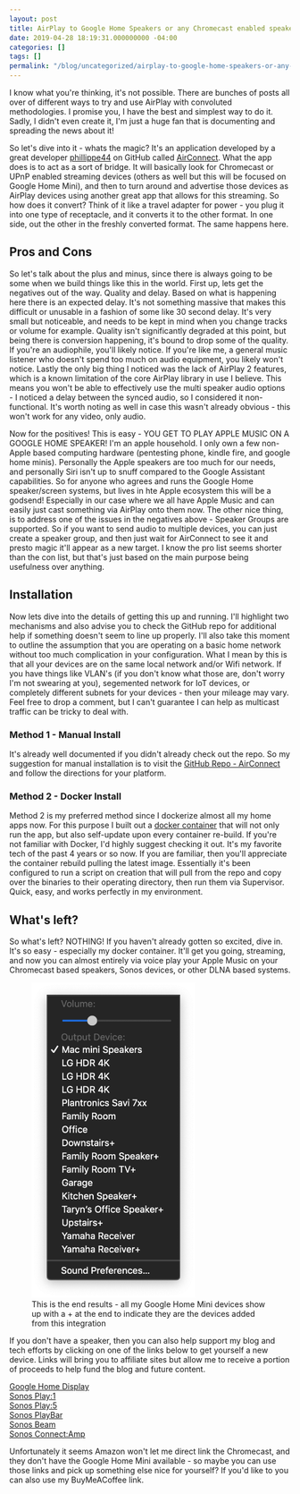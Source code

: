 ```yaml
---
layout: post
title: AirPlay to Google Home Speakers or any Chromecast enabled speaker ... yes really!
date: 2019-04-28 18:19:31.000000000 -04:00
categories: []
tags: []
permalink: "/blog/uncategorized/airplay-to-google-home-speakers-or-any-chromecast-enabled-speaker-yes-really/"
---
```

I know what you're thinking, it's not possible. There are bunches of posts all over of different ways to try and use AirPlay with convoluted methodologies. I promise you, I have the best and simplest way to do it. Sadly, I didn't even create it, I'm just a huge fan that is documenting and spreading the news about it!

So let's dive into it - whats the magic? It's an application developed by a great developer [phillippe44](https://github.com/philippe44) on GitHub called [AirConnect](https://github.com/philippe44/AirConnect). What the app does is to act as a sort of bridge. It will basically look for Chromecast or UPnP enabled streaming devices (others as well but this will be focused on Google Home Mini), and then to turn around and advertise those devices as AirPlay devices using another great app that allows for this streaming. So how does it convert? Think of it like a travel adapter for power - you plug it into one type of receptacle, and it converts it to the other format. In one side, out the other in the freshly converted format. The same happens here.

## Pros and Cons

So let's talk about the plus and minus, since there is always going to be some when we build things like this in the world. First up, lets get the negatives out of the way. Quality and delay. Based on what is happening here there is an expected delay. It's not something massive that makes this difficult or unusable in a fashion of some like 30 second delay. It's very small but noticeable, and needs to be kept in mind when you change tracks or volume for example. Quality isn't significantly degraded at this point, but being there is conversion happening, it's bound to drop some of the quality. If you're an audiophile, you'll likely notice. If you're like me, a general music listener who doesn't spend too much on audio equipment, you likely won't notice. Lastly the only big thing I noticed was the lack of AirPlay 2 features, which is a known limitation of the core AirPlay library in use I believe. This means you won't be able to effectively use the multi speaker audio options - I noticed a delay between the synced audio, so I considered it non-functional. It's worth noting as well in case this wasn't already obvious - this won't work for any video, only audio.

Now for the positives! This is easy - YOU GET TO PLAY APPLE MUSIC ON A GOOGLE HOME SPEAKER! I'm an apple household. I only own a few non-Apple based computing hardware (pentesting phone, kindle fire, and google home minis). Personally the Apple speakers are too much for our needs, and personally Siri isn't up to snuff compared to the Google Assistant capabilities. So for anyone who agrees and runs the Google Home speaker/screen systems, but lives in hte Apple ecosystem this will be a godsend! Especially in our case where we all have Apple Music and can easily just cast something via AirPlay onto them now. The other nice thing, is to address one of the issues in the negatives above - Speaker Groups are supported. So if you want to send audio to multiple devices, you can just create a speaker group, and then just wait for AirConnect to see it and presto magic it'll appear as a new target. I know the pro list seems shorter than the con list, but that's just based on the main purpose being usefulness over anything.

## Installation

Now lets dive into the details of getting this up and running. I'll highlight two mechanisms and also advise you to check the GitHub repo for additional help if something doesn't seem to line up properly. I'll also take this moment to outline the assumption that you are operating on a basic home network without too much complication in your configuration. What I mean by this is that all your devices are on the same local network and/or Wifi network. If you have things like VLAN's (if you don't know what those are, don't worry I'm not swearing at you), segemented network for IoT devices, or completely different subnets for your devices - then your mileage may vary. Feel free to drop a comment, but I can't guarantee I can help as multicast traffic can be tricky to deal with.

### Method 1 - Manual Install

It's already well documented if you didn't already check out the repo. So my suggestion for manual installation is to visit the [GitHub Repo - AirConnect](https://github.com/philippe44/AirConnect/tree/master/bin#installing) and follow the directions for your platform.

### Method 2 - Docker Install

Method 2 is my preferred method since I dockerize almost all my home apps now. For this purpose I built out a [docker container](https://hub.docker.com/r/1activegeek/airconnect) that will not only run the app, but also self-update upon every container re-build. If you're not familiar with Docker, I'd highly suggest checking it out. It's my favorite tech of the past 4 years or so now. If you are familiar, then you'll appreciate the container rebuild pulling the latest image. Essentially it's been configured to run a script on creation that will pull from the repo and copy over the binaries to their operating directory, then run them via Supervisor. Quick, easy, and works perfectly in my environment.

## What's left?

So what's left? NOTHING! If you haven't already gotten so excited, dive in. It's so easy - especially my docker container. It'll get you going, streaming, and now you can almost entirely via voice play your Apple Music on your Chromecast based speakers, Sonos devices, or other DLNA based systems.

<figure class="aligncenter is-resized"><img src="/assets/2019/04/image.png" alt="" class="wp-image-927" width="293" height="564"><br>
<figcaption>This is the end results - all my Google Home Mini devices show up with a + at the end to indicate they are the devices added from this integration</figcaption>
</figure>

If you don't have a speaker, then you can also help support my blog and tech efforts by clicking on one of the links below to get yourself a new device. Links will bring you to affiliate sites but allow me to receive a portion of proceeds to help fund the blog and future content.

[Google Home Display](https://amzn.to/2GTlHNV)  
[Sonos Play:1](https://amzn.to/2PCngn9)  
[Sonos Play:5](https://amzn.to/2GRRwb6)  
[Sonos PlayBar](https://amzn.to/2XWyB4zhttps://amzn.to/2XWyB4z)  
[Sonos Beam](https://amzn.to/2GR7Usc)  
[Sonos Connect:Amp](https://amzn.to/2INgWsy)

Unfortunately it seems Amazon won't let me direct link the Chromecast, and they don't have the Google Home Mini available - so maybe you can use those links and pick up something else nice for yourself? If you'd like to you can also use my BuyMeACoffee link.&nbsp;


